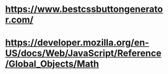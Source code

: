 # https://www.bestcssbuttongenerator.com/

# https://developer.mozilla.org/en-US/docs/Web/JavaScript/Reference/Global_Objects/Math

